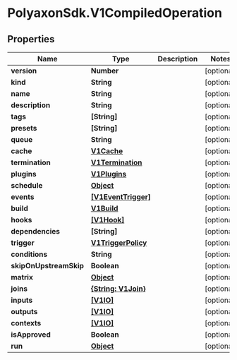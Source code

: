 # PolyaxonSdk.V1CompiledOperation

## Properties

Name | Type | Description | Notes
------------ | ------------- | ------------- | -------------
**version** | **Number** |  | [optional] 
**kind** | **String** |  | [optional] 
**name** | **String** |  | [optional] 
**description** | **String** |  | [optional] 
**tags** | **[String]** |  | [optional] 
**presets** | **[String]** |  | [optional] 
**queue** | **String** |  | [optional] 
**cache** | [**V1Cache**](V1Cache.md) |  | [optional] 
**termination** | [**V1Termination**](V1Termination.md) |  | [optional] 
**plugins** | [**V1Plugins**](V1Plugins.md) |  | [optional] 
**schedule** | [**Object**](.md) |  | [optional] 
**events** | [**[V1EventTrigger]**](V1EventTrigger.md) |  | [optional] 
**build** | [**V1Build**](V1Build.md) |  | [optional] 
**hooks** | [**[V1Hook]**](V1Hook.md) |  | [optional] 
**dependencies** | **[String]** |  | [optional] 
**trigger** | [**V1TriggerPolicy**](V1TriggerPolicy.md) |  | [optional] 
**conditions** | **String** |  | [optional] 
**skipOnUpstreamSkip** | **Boolean** |  | [optional] 
**matrix** | [**Object**](.md) |  | [optional] 
**joins** | [**{String: V1Join}**](V1Join.md) |  | [optional] 
**inputs** | [**[V1IO]**](V1IO.md) |  | [optional] 
**outputs** | [**[V1IO]**](V1IO.md) |  | [optional] 
**contexts** | [**[V1IO]**](V1IO.md) |  | [optional] 
**isApproved** | **Boolean** |  | [optional] 
**run** | [**Object**](.md) |  | [optional] 


